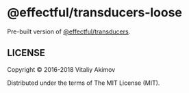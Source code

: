 # @effectful/transducers-loose

Pre-built version of
[@effectful/transducers](https://github.com/awto/effectfuljs/tree/master/packages/transducers).

## LICENSE

Copyright © 2016-2018 Vitaliy Akimov

Distributed under the terms of The MIT License (MIT).
